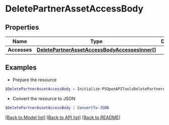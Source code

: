# DeletePartnerAssetAccessBody
## Properties

Name | Type | Description | Notes
------------ | ------------- | ------------- | -------------
**Accesses** | [**DeletePartnerAssetAccessBodyAccessesInner[]**](DeletePartnerAssetAccessBodyAccessesInner.md) |  | 

## Examples

- Prepare the resource
```powershell
$DeletePartnerAssetAccessBody = Initialize-PSOpenAPIToolsDeletePartnerAssetAccessBody  -Accesses null
```

- Convert the resource to JSON
```powershell
$DeletePartnerAssetAccessBody | ConvertTo-JSON
```

[[Back to Model list]](../README.md#documentation-for-models) [[Back to API list]](../README.md#documentation-for-api-endpoints) [[Back to README]](../README.md)

